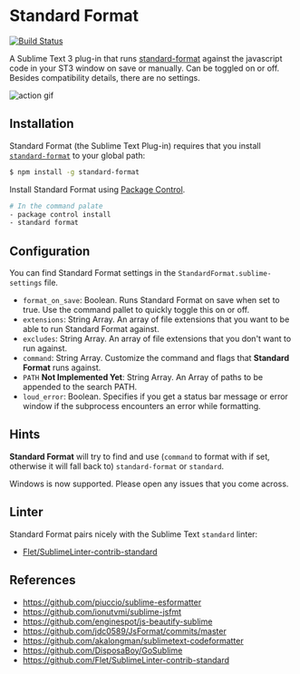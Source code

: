 # Standard Format
[![Build Status](https://travis-ci.org/bcomnes/sublime-standard-format.svg?branch=master)](https://travis-ci.org/bcomnes/sublime-standard-format)

A Sublime Text 3 plug-in that runs [standard-format](https://github.com/maxogden/standard-format) against the javascript code in your ST3 window on save or manually.  Can be toggled on or off.  Besides compatibility details, there are no settings.

![action gif](https://cdn.rawgit.com/bcomnes/sublime-standard-format/master/format.gif)

## Installation

Standard Format (the Sublime Text Plug-in) requires that you install [`standard-format`](https://github.com/maxogden/standard-format) to your global path:

```sh
$ npm install -g standard-format
```

Install Standard Format using [Package Control](https://packagecontrol.io/).

```sh
# In the command palate
- package control install
- standard format
```

## Configuration

You can find Standard Format settings in the `StandardFormat.sublime-settings` file.

- `format_on_save`: Boolean.  Runs Standard Format on save when set to true.  Use the command pallet to quickly toggle this on or off.
- `extensions`: String Array.  An array of file extensions that you want to be able to run Standard Format against.
- `excludes`: String Array.  An array of file extensions that you don't want to run against.
- `command`: String Array.  Customize the command and flags that **Standard Format** runs against.
- `PATH` **Not Implemented Yet**: String Array.  An Array of paths to be appended to the search PATH.
- `loud_error`: Boolean.  Specifies if you get a status bar message or error window if the subprocess encounters an error while formatting.

## Hints

**Standard Format** will try to find and use (`command` to format with if set, otherwise it will fall back to) `standard-format` or `standard`.

Windows is now supported.  Please open any issues that you come across.

## Linter

Standard Format pairs nicely with the Sublime Text `standard` linter:

- [Flet/SublimeLinter-contrib-standard](https://github.com/Flet/SublimeLinter-contrib-standard)

## References

- https://github.com/piuccio/sublime-esformatter
- https://github.com/ionutvmi/sublime-jsfmt
- https://github.com/enginespot/js-beautify-sublime
- https://github.com/jdc0589/JsFormat/commits/master
- https://github.com/akalongman/sublimetext-codeformatter
- https://github.com/DisposaBoy/GoSublime
- https://github.com/Flet/SublimeLinter-contrib-standard

